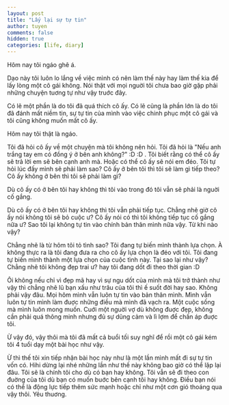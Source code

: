 ```yaml
---
layout: post
title: "Lấy lại sự tự tin"
author: tuyen
comments: false
hidden: true
categories: [life, diary]
---
```


Hôm nay tôi ngáo ghê á.

Dạo này tôi luôn lo lắng về việc mình có nên làm thế này hay làm thế kia để lấy lòng một cô gái không. Nói thật với mọi nguời tôi chưa bao giờ gặp phải những chuyện tuơng tự như vậy truớc đây.

Có lẽ một phần là do tôi đã quá thích cô ấy. Có lẽ cũng là phần lớn là do tôi đã đánh mất niềm tin, sự tự tin của mình vào việc chinh phục một cô gái và tôi cũng không muốn mất cô ấy.

Hôm nay tôi thật là ngáo.

Tôi đã hỏi cô ấy về một chuyện mà tôi không nên hỏi. Tôi đã hỏi là "Nếu anh trắng tay em có đồng ý ở bên anh không?" :D :D . Tôi biết rằng có thể cô ấy sẽ trả lời em sẽ bên cạnh anh mà. Hoặc có thể cô ấy sẽ nói em đéo. Tôi tự hỏi lúc đấy mình sẽ phải làm sao? Cô ấy ở bên tôi thì tôi sẽ làm gì tiếp theo? Cô ấy không ở bên thì tôi sẽ phải làm gì? 

Dù cô ấy có ở bên tôi hay không thì tôi vào trong đó tôi vẫn sẽ phải là nguời cố gắng. 

Dù cô ấy có ở bên tôi hay không thì tôi vẫn phải tiếp tục. Chẳng nhẽ giờ cô ấy nói không tôi sẽ bỏ cuộc ư? Cô ấy nói có thì tôi không tiếp tục cố gắng nữa ư? Sao tôi lại không tự tin vào chính bản thân mình nữa vậy. Từ khi nào vậy?

Chẳng nhẽ là từ hôm tôi tỏ tình sao? Tôi đang tự biến mình thành lựa chọn. À không thực ra là tôi đang đưa ra cho cô ấy lựa chọn là đéo với tôi. Tôi đang tự biến mình thành một lựa chọn của cuộc tình này. Tại sao lại như vậy? Chẳng nhẽ tôi không đẹp trai ư? hay tôi đang dốt đi theo thời gian :D

Ôi không nếu chỉ vì đẹp mã hay vì sự ngu dốt của mình mà tôi trở thành như vậy thì chẳng nhẽ lũ bạn xấu như trâu của tôi thì ế suốt đời hay sao. Không phải vậy đâu. Mọi hôm mình vẫn luôn tự tin vào bản thân mình. Mình vẫn luôn tự tin mình làm đuợc những điều mà mình đã vạch ra. Một cuộc sống mà mình luôn mong muốn. Cuới một nguời vợ dù không đuợc đẹp, không cần phải quá thông minh nhưng đủ sự dũng cảm và lì lợm để chấn áp đuợc tôi.

Ừ vậy đó, vậy thôi mà tôi đã mất cả buổi tối suy nghĩ để rồi một cô gái kém tôi 4 tuổi dạy một bài học như vậy. 

Ừ thì thế tôi xin tiếp nhận bài học này như là một lần mình mất đi sự tự tin vốn có. Hihi dừng lại nhé những lần như thế này không bao giờ có thể lặp lại đâu. Tôi sẽ là chính tôi cho dù có bạn hay không. Tôi vẫn sẽ đi theo con đuờng của tôi dù bạn có muốn buớc bên cạnh tôi hay không. Điều bạn nói có thể là động lực tiếp thêm sức mạnh hoặc chỉ như một cơn gió thoáng qua vậy thôi. Yêu thuơng.